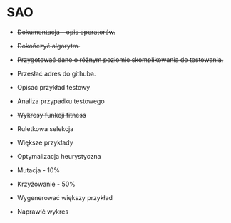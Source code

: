 # SAO

* ~~Dokumentacja - opis operatorów.~~
* ~~Dokończyć algorytm.~~
* ~~Przygotować dane o różnym poziomie skomplikowania do testowania.~~
* Przesłać adres do githuba.

* Opisać przykład testowy
* Analiza przypadku testowego

* ~~Wykresy funkcji fitness~~
* Ruletkowa selekcja
* Większe przykłady

* Optymalizacja heurystyczna
* Mutacja - 10%
* Krzyżowanie - 50%
* Wygenerować większy przykład
* Naprawić wykres
